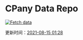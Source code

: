 # CPany Data Repo

[![Fetch data](https://github.com/yjl9903/CPany/actions/workflows/fetch.yml/badge.svg)](https://github.com/yjl9903/CPany/actions/workflows/fetch.yml)

<!-- START_SECTION: update_time -->
更新时间：[2021-08-15 01:28](https://www.timeanddate.com/worldclock/fixedtime.html?msg=Fetch+data&iso=20210815T012830&p1=237)
<!-- END_SECTION: update_time -->
